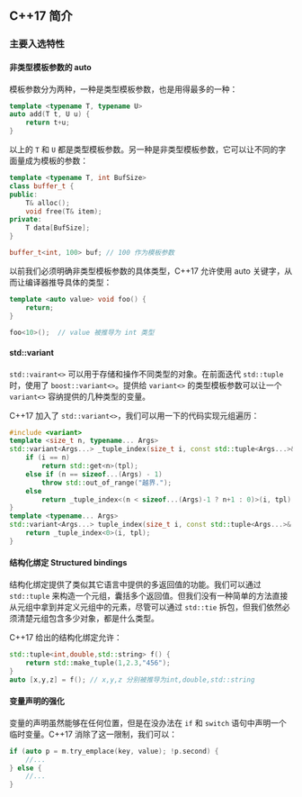 ## C++17 简介

### 主要入选特性

#### 非类型模板参数的 auto

模板参数分为两种，一种是类型模板参数，也是用得最多的一种：

```c++
template <typename T, typename U>
auto add(T t, U u) {
    return t+u;
} 
```

以上的 `T` 和 `U` 都是类型模板参数。另一种是非类型模板参数，它可以让不同的字面量成为模板的参数：

```c++
template <typename T, int BufSize>
class buffer_t {
public:
    T& alloc();
    void free(T& item);
private:
    T data[BufSize];
}

buffer_t<int, 100> buf; // 100 作为模板参数
```

以前我们必须明确非类型模板参数的具体类型，C++17 允许使用 auto 关键字，从而让编译器推导具体的类型：

```c++
template <auto value> void foo() {
    return;
}

foo<10>();  // value 被推导为 int 类型
```

#### std::variant

`std::vairant<>` 可以用于存储和操作不同类型的对象。在前面迭代 `std::tuple` 时，使用了 `boost::variant<>`。提供给 `variant<>` 的类型模板参数可以让一个 `variant<>` 容纳提供的几种类型的变量。

C++17 加入了 `std::variant<>`，我们可以用一下的代码实现元组遍历：

```c++
#include <variant>
template <size_t n, typename... Args>
std::variant<Args...> _tuple_index(size_t i, const std::tuple<Args...>& tpl) {
    if (i == n)
        return std::get<n>(tpl);
    else if (n == sizeof...(Args) - 1)
        throw std::out_of_range("越界.");
    else
        return _tuple_index<(n < sizeof...(Args)-1 ? n+1 : 0)>(i, tpl);
}
template <typename... Args>
std::variant<Args...> tuple_index(size_t i, const std::tuple<Args...>& tpl) {
    return _tuple_index<0>(i, tpl);
}
```

#### 结构化绑定 Structured bindings

结构化绑定提供了类似其它语言中提供的多返回值的功能。我们可以通过 `std::tuple` 来构造一个元组，囊括多个返回值。但我们没有一种简单的方法直接从元组中拿到并定义元组中的元素，尽管可以通过 `std::tie` 拆包，但我们依然必须清楚元组包含多少对象，都是什么类型。

C++17 给出的结构化绑定允许：

```c++
std::tuple<int,double,std::string> f() {
    return std::make_tuple(1,2.3,"456");
}
auto [x,y,z] = f(); // x,y,z 分别被推导为int,double,std::string
```

#### 变量声明的强化

变量的声明虽然能够在任何位置，但是在没办法在 `if` 和 `switch` 语句中声明一个临时变量。C++17 消除了这一限制，我们可以：

```c++
if (auto p = m.try_emplace(key, value); !p.second) {   
    //...
} else {
    //...
}
```